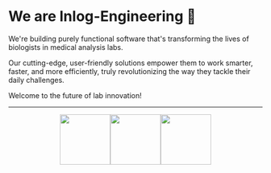 # We are Inlog-Engineering 👋

We're building purely functional software that's transforming the lives of biologists in medical analysis labs. 

Our cutting-edge, user-friendly solutions empower them to work smarter, faster, and more efficiently, truly revolutionizing the way they tackle their daily challenges. 

Welcome to the future of lab innovation!

---

<div style="display: flex; justify-content: center;">
  <img src="https://cdn.animaapp.com/projects/5c0fc390a9e5f40009477c2e/releases/60b7759913db10c5ad840a4e/img/index-logoubilab-7D8A8BA2-CB53-4CE9-82FB-29B9B15F5905@2x.png" width="100">
  <img src="https://www.inlog.com/wp-content/uploads/2024/05/inlog-advanced-healthcare-software.png" width="100">
  <img src="https://moonchase.be/img/moon.png" width="100">
</div>
